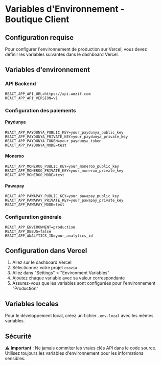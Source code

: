 # Variables d'Environnement - Boutique Client

## Configuration requise

Pour configurer l'environnement de production sur Vercel, vous devez définir les variables suivantes dans le dashboard Vercel.

## Variables d'environnement

### API Backend
```
REACT_APP_API_URL=https://api.wozif.com
REACT_APP_API_VERSION=v1
```

### Configuration des paiements

#### Paydunya
```
REACT_APP_PAYDUNYA_PUBLIC_KEY=your_paydunya_public_key
REACT_APP_PAYDUNYA_PRIVATE_KEY=your_paydunya_private_key
REACT_APP_PAYDUNYA_TOKEN=your_paydunya_token
REACT_APP_PAYDUNYA_MODE=test
```

#### Moneroo
```
REACT_APP_MONEROO_PUBLIC_KEY=your_moneroo_public_key
REACT_APP_MONEROO_PRIVATE_KEY=your_moneroo_private_key
REACT_APP_MONEROO_MODE=test
```

#### Pawapay
```
REACT_APP_PAWAPAY_PUBLIC_KEY=your_pawapay_public_key
REACT_APP_PAWAPAY_PRIVATE_KEY=your_pawapay_private_key
REACT_APP_PAWAPAY_MODE=test
```

### Configuration générale
```
REACT_APP_ENVIRONMENT=production
REACT_APP_DEBUG=false
REACT_APP_ANALYTICS_ID=your_analytics_id
```

## Configuration dans Vercel

1. Allez sur le dashboard Vercel
2. Sélectionnez votre projet `coovia`
3. Allez dans "Settings" > "Environment Variables"
4. Ajoutez chaque variable avec sa valeur correspondante
5. Assurez-vous que les variables sont configurées pour l'environnement "Production"

## Variables locales

Pour le développement local, créez un fichier `.env.local` avec les mêmes variables.

## Sécurité

⚠️ **Important** : Ne jamais commiter les vraies clés API dans le code source.
Utilisez toujours les variables d'environnement pour les informations sensibles.
